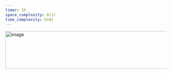 ```yaml
---
timer: 1h
space_complexity: O(1)
time_complexity: O(N)
---
```


<img width="661" height="118" alt="image" src="https://github.com/user-attachments/assets/8bac6a8d-5fdc-4a0c-869d-d9e1cb3d33b1" />
